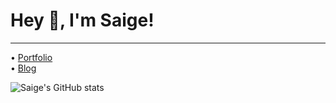 # Hey 👋, I'm Saige!
---
• [Portfolio](https://saige.wtf)<br/>
• [Blog](https://b.saige.wtf)

![Saige's GitHub stats](https://github-readme-stats.vercel.app/api?username=Saigees&show_icons=true&theme=aura)
